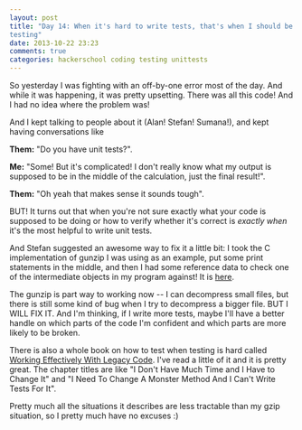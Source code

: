 ```yaml
---
layout: post
title: "Day 14: When it's hard to write tests, that's when I should be
testing"
date: 2013-10-22 23:23
comments: true
categories: hackerschool coding testing unittests
---
```


So yesterday I was fighting with an off-by-one error most of the day.
And while it was happening, it was pretty upsetting. There was all this
code! And I had no idea where the problem was!

And I kept talking to people about it (Alan! Stefan! Sumana!), and
kept having conversations like

**Them:** "Do you have unit tests?".

**Me:** "Some! But it's complicated! I don't really know what my output is supposed to be in the middle of the calculation, just the final result!". 

**Them:** "Oh yeah that makes sense it sounds tough".

BUT! It turns out that when you're not sure exactly what your code is
supposed to be doing or how to verify whether it's correct is *exactly
when* it's the most helpful to write unit tests.

And Stefan suggested an awesome way to fix it a little bit: I took the
C implementation of gunzip I was using as an example, put some print
statements in the middle, and then I had some reference data to check one of
the intermediate objects in my program against! It is
[here](https://github.com/jvns/gzip.jl/blob/master/test/code_lengths.txt).

The gunzip is part way to working now -- I can decompress small files,
but there is still some kind of bug when I try to decompress a bigger
file. BUT I WILL FIX IT. And I'm thinking, if I write more tests, maybe
I'll have a better handle on which parts of the code I'm confident and
which parts are more likely to be broken.

There is also a whole book on how to test when testing is hard called
[Working Effectively With Legacy Code](http://www.amazon.com/Working-Effectively-Legacy-Michael-Feathers/dp/0131177052).
I've read a little of it and it is pretty great. The chapter titles are
like "I Don't Have Much Time and I Have to Change It" and "I Need To
Change A Monster Method And I Can't Write Tests For It".

Pretty much all the situations it describes are less tractable than my
gzip situation, so I pretty much have no excuses :)
